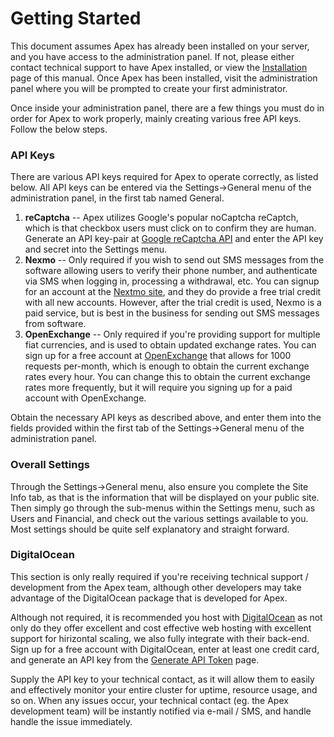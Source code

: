 
# Getting Started

This document assumes Apex has already been installed on your server, and you have access to the
administration panel.  If not, please either contact technical support to have Apex installed, or view the
[Installation](../installation.md) page of this manual.  Once Apex has been installed, visit the
administration panel where you will be prompted to create your first administrator.

Once inside your administration panel, there are a few things you must do in order for Apex to work properly,
mainly creating various free API keys.  Follow the below steps.


### API Keys

There are various API keys required for Apex to operate correctly, as listed below.  All API keys can be
entered via the Settings->General menu of the administration panel, in the first tab named General.

1. **reCaptcha** -- Apex utilizes Google's popular noCaptcha reCaptch, which is that checkbox users must click on to confirm they are human.  Generate an API key-pair at [Google reCaptcha API](https://www.google.com/recaptcha/admin) and enter the API key and secret into the Settings menu.
2. **Nexmo** -- Only required if you wish to send out SMS messages from the software allowing users to verify their phone number, and authenticate via SMS when logging in, processing a withdrawal, etc.  You can signup for an account at the [Nextmo site](https://nexmo.com/), and they do provide a free trial credit with all new accounts.  However, after the trial credit is used, Nexmo is a paid service, but is best in the business for sending out SMS messages from software.
3. **OpenExchange** -- Only required if you're providing support for multiple fiat currencies, and is used to obtain updated exchange rates.  You can sign up for a free account at [OpenExchange](https://openexchange.org/) that allows for 1000 requests per-month, which is enough to obtain the current exchange rates every hour.  You can change this to obtain the current exchange rates more frequently, but it will require you signing up for a paid account with OpenExchange.

Obtain the necessary API keys as described above, and enter them into the fields provided within the first tab
of the Settings->General menu of the administration panel.


### Overall Settings

Through the Settings->General menu, also ensure you complete the Site Info tab, as that is the information
that will be displayed on your public site.  Then simply go through the sub-menus within the Settings menu,
such as Users and Financial, and check out the various settings available to you.  Most settings should be
quite self explanatory and straight forward.


### DigitalOcean

This section is only really required if you're receiving technical support / development from the Apex team,
although other developers may take advantage of the DigitalOcean package that is developed for Apex.

Although not required, it is recommended you host with [DigitalOcean](https://digitalocean.com/) as not only
do they offer excellent and cost effective web hosting with excellent support for hirizontal scaling, we also
fully integrate with their back-end.  Sign up for a free account with DigitalOcean, enter at least one credit
card, and generate an API key from the [Generate API
Token](https://cloud.digitalocean.com/account/api/tokens/new) page.

Supply the API key to your technical contact, as it will allow them to easily and effectively monitor your
entire cluster for uptime, resource usage, and so on.  When any issues occur, your technical contact (eg. the
Apex development team) will be instantly notified via e-mail / SMS, and handle handle the issue immediately.

